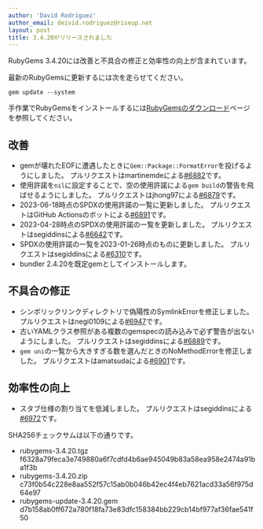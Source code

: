 ```yaml
---
author: 'David Rodriguez'
author_email: deivid.rodriguez@riseup.net
layout: post
title: 3.4.20がリリースされました
---
```


RubyGems 3.4.20には改善と不具合の修正と効率性の向上が含まれています。

最新のRubyGemsに更新するには次を走らせてください。

    gem update --system

手作業でRubyGemsをインストールするには[RubyGemsのダウンロード][download]ページを参照してください。


## 改善

* gemが壊れたEOFに遭遇したときに`Gem::Package::FormatError`を投げるようにしました。
  プルリクエストはmartinemdeによる[#6882](https://github.com/rubygems/rubygems/pull/6882)です。
* 使用許諾を`nil`に設定することで、空の使用許諾による`gem build`の警告を飛ばせるようにしました。
  プルリクエストはjhong97による[#6879](https://github.com/rubygems/rubygems/pull/6879)です。
* 2023-06-18時点のSPDXの使用許諾の一覧に更新しました。
  プルリクエストはGitHub
  Actionsのボットによる[#6891](https://github.com/rubygems/rubygems/pull/6891)です。
* 2023-04-28時点のSPDXの使用許諾の一覧を更新しました。
  プルリクエストはsegiddinsによる[#6642](https://github.com/rubygems/rubygems/pull/6642)です。
* SPDXの使用許諾の一覧を2023-01-26時点のものに更新しました。
  プルリクエストはsegiddinsによる[#6310](https://github.com/rubygems/rubygems/pull/6310)です。
* bundler 2.4.20を既定gemとしてインストールします。

## 不具合の修正

* シンボリックリンクディレクトリで偽陽性のSymlinkErrorを修正しました。
  プルリクエストはnegi0109による[#6947](https://github.com/rubygems/rubygems/pull/6947)です。
* 古いYAMLクラス参照がある複数のgemspecの読み込みで必ず警告が出ないようにしました。
  プルリクエストはsegiddinsによる[#6889](https://github.com/rubygems/rubygems/pull/6889)です。
* `gem uni`の一覧から大きすぎる数を選んだときのNoMethodErrorを修正しました。
  プルリクエストはamatsudaによる[#6901](https://github.com/rubygems/rubygems/pull/6901)です。

## 効率性の向上

* スタブ仕様の割り当てを低減しました。
  プルリクエストはsegiddinsによる[#6972](https://github.com/rubygems/rubygems/pull/6972)です。


SHA256チェックサムは以下の通りです。

* rubygems-3.4.20.tgz
  f6328a79feca3e749880a6f7cdfd4b6ae945049b83a58ea958e2474a91ba1f3b
* rubygems-3.4.20.zip  
  c73f0b54c228e8aa552f57c15ab0b046b42ec4f4eb7621acd33a56f975d64e97
* rubygems-update-3.4.20.gem  
  d7b158ab0ff672a780f18fa73e83dfc158384bb229cb14bf977af36fae541f50


[download]: https://rubygems.org/pages/download

